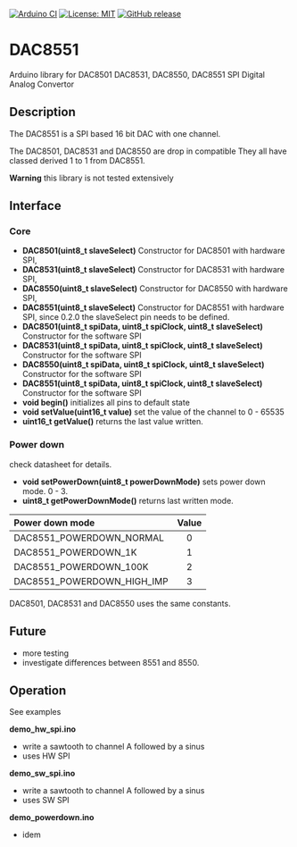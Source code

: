 
[![Arduino CI](https://github.com/RobTillaart/DAC8551/workflows/Arduino%20CI/badge.svg)](https://github.com/marketplace/actions/arduino_ci)
[![License: MIT](https://img.shields.io/badge/license-MIT-green.svg)](https://github.com/RobTillaart/DAC8551/blob/master/LICENSE)
[![GitHub release](https://img.shields.io/github/release/RobTillaart/DAC8551.svg?maxAge=3600)](https://github.com/RobTillaart/DAC8551/releases)

# DAC8551

Arduino library for DAC8501 DAC8531, DAC8550, DAC8551 SPI Digital Analog Convertor


## Description

The DAC8551 is a SPI based 16 bit DAC with one channel.

The DAC8501, DAC8531 and DAC8550 are drop in compatible 
They all have classed derived 1 to 1 from DAC8551.

**Warning** this library is not tested extensively


## Interface

### Core

- **DAC8501(uint8_t slaveSelect)** Constructor for DAC8501 with hardware SPI,
- **DAC8531(uint8_t slaveSelect)** Constructor for DAC8531 with hardware SPI,
- **DAC8550(uint8_t slaveSelect)** Constructor for DAC8550 with hardware SPI,
- **DAC8551(uint8_t slaveSelect)** Constructor for DAC8551 with hardware SPI,
since 0.2.0 the slaveSelect pin needs to be defined.
- **DAC8501(uint8_t spiData, uint8_t spiClock, uint8_t slaveSelect)** Constructor for the software SPI
- **DAC8531(uint8_t spiData, uint8_t spiClock, uint8_t slaveSelect)** Constructor for the software SPI
- **DAC8550(uint8_t spiData, uint8_t spiClock, uint8_t slaveSelect)** Constructor for the software SPI
- **DAC8551(uint8_t spiData, uint8_t spiClock, uint8_t slaveSelect)** Constructor for the software SPI
- **void begin()** initializes all pins to default state
- **void setValue(uint16_t value)** set the value of the channel to 0 - 65535
- **uint16_t getValue()** returns the last value written.


### Power down

check datasheet for details.

- **void setPowerDown(uint8_t powerDownMode)** sets power down mode. 0 - 3.
- **uint8_t getPowerDownMode()** returns last written mode.

| Power down mode         | Value |
|:------------------------|:-----:|
| DAC8551_POWERDOWN_NORMAL   | 0 |
| DAC8551_POWERDOWN_1K       | 1 |
| DAC8551_POWERDOWN_100K     | 2 |
| DAC8551_POWERDOWN_HIGH_IMP | 3 |


DAC8501, DAC8531 and DAC8550 uses the same constants.


## Future

- more testing
- investigate differences between 8551 and 8550.


## Operation

See examples

**demo_hw_spi.ino**
- write a sawtooth to channel A followed by a sinus 
- uses HW SPI

**demo_sw_spi.ino**
- write a sawtooth to channel A followed by a sinus 
- uses SW SPI

**demo_powerdown.ino**
- idem

